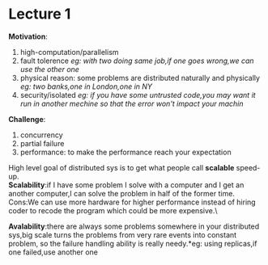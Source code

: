 # Lecture 1

**Motivation**:
1. high-computation/parallelism
2. fault tolerence *eg: with two doing same job,if one goes wrong,we can use the other one*
3. physical reason: some problems are distributed naturally and physically *eg: two banks,one in London,one in NY*
4. security/isolated *eg: if you have some untrusted code,you may want it run in another mechine so that the error won't impact your machin*

**Challenge**:
1. concurrency
2. partial failure
3. performance: to make the performance reach your expectation

High level goal of distributed sys is to get what people call **scalable** speed-up.\
**Scalability**:if I have some problem I solve with a computer and I get an another computer,I can solve the problem in half of the former time.\
Cons:We can use more hardware for higher performance instead of hiring coder to recode the program which could be more expensive.\

**Avalability**:there are always some problems somewhere in your distributed sys,big scale turns the problems from very rare events into constant problem, so the failure handling ability is really needy.*eg: using replicas,if one failed,use another one
